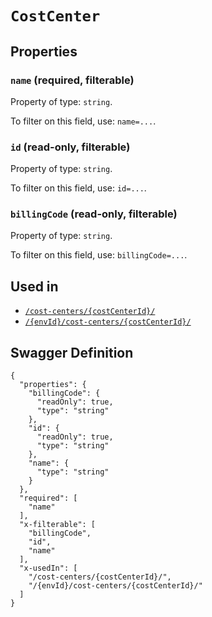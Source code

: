 # `CostCenter` #







## Properties ##

### `name` (required, filterable) ###




Property of type: `string`.


To filter on this field, use: `name=...`.


### `id` (read-only, filterable) ###




Property of type: `string`.


To filter on this field, use: `id=...`.


### `billingCode` (read-only, filterable) ###




Property of type: `string`.


To filter on this field, use: `billingCode=...`.




## Used in ##

  + [`/cost-centers/{costCenterId}/`](./../rest/api/v1beta0/account/cost-centers/{costCenterId}/)
  + [`/{envId}/cost-centers/{costCenterId}/`](./../rest/api/v1beta0/user/{envId}/cost-centers/{costCenterId}/)

## Swagger Definition ##

    {
      "properties": {
        "billingCode": {
          "readOnly": true, 
          "type": "string"
        }, 
        "id": {
          "readOnly": true, 
          "type": "string"
        }, 
        "name": {
          "type": "string"
        }
      }, 
      "required": [
        "name"
      ], 
      "x-filterable": [
        "billingCode", 
        "id", 
        "name"
      ], 
      "x-usedIn": [
        "/cost-centers/{costCenterId}/", 
        "/{envId}/cost-centers/{costCenterId}/"
      ]
    }
